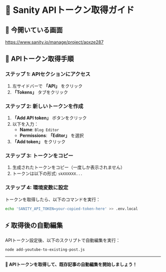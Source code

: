 # 🔑 Sanity APIトークン取得ガイド

## 📍 今開いている画面
https://www.sanity.io/manage/project/aoxze287

## 🎯 APIトークン取得手順

### ステップ 1: APIセクションにアクセス
1. 左サイドバーで **「API」** をクリック
2. **「Tokens」** タブをクリック

### ステップ 2: 新しいトークンを作成
1. **「Add API token」** ボタンをクリック
2. 以下を入力：
   - **Name**: `Blog Editor`
   - **Permissions**: **「Editor」** を選択
3. **「Add token」** をクリック

### ステップ 3: トークンをコピー
1. 生成されたトークンをコピー（一度しか表示されません）
2. トークンは以下の形式: `skXXXXXX...`

### ステップ 4: 環境変数に設定
トークンを取得したら、以下のコマンドを実行：

```bash
echo 'SANITY_API_TOKEN=your-copied-token-here' >> .env.local
```

## ⚡ 取得後の自動編集

APIトークン設定後、以下のスクリプトで自動編集を実行：

```bash
node add-youtube-to-existing-post.js
```

---

**🔑 APIトークンを取得して、既存記事の自動編集を開始しましょう！**